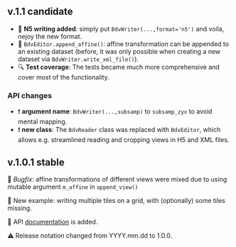 ## v.1.1 candidate
- :gem: **N5 writing added**: simply put `BdvWriter(...,format='n5')` and voila, nejoy the new format.
- :gem: `BdvEditor.append_affine()`: affine transformation can be appended to an existing dataset (before, it was only possible when creating a new dataset via `BdvWriter.write_xml_file()`). 
- :mag: **Test coverage**: The tests became much more comprehensive and cover most of the functionality.
### API changes
- :exclamation: **argument name**: `BdvWriter(...,subsamp)` to `subsamp_zyx` to avoid mental mapping.
- :exclamation: **new class**: The `BdvReader` class was replaced with `BdvEditor`, which allows e.g. streamlined reading and cropping views in H5 and XML files.



## v.1.0.1 stable
:bug: *Bugfix*: affine transformations of different views were mixed due to using mutable argument `m_affine` in `append_view()`

:gem: New example: writing multiple tiles on a grid, with (optionally) some tiles missing.

:book: API [documentation](https://nvladimus.github.io/npy2bdv/) is added.

:warning: Release notation changed from YYYY.mm.dd to 1.0.0.